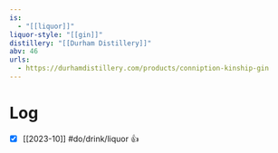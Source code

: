 ```yaml
---
is:
  - "[[liquor]]"
liquor-style: "[[gin]]"
distillery: "[[Durham Distillery]]"
abv: 46
urls:
  - https://durhamdistillery.com/products/conniption-kinship-gin
---
```

# Log
- [x] [[2023-10]] #do/drink/liquor 👍
